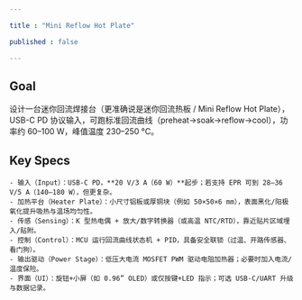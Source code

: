 ```yaml
---

title : "Mini Reflow Hot Plate"

published : false

---
```


## Goal

设计一台迷你回流焊接台（更准确说是迷你回流热板 / Mini Reflow Hot Plate），USB-C PD 协议输入，可跑标准回流曲线（preheat→soak→reflow→cool），功率约 60–100 W，峰值温度 230–250 °C。

## Key Specs

	- 输入（Input）：USB-C PD，**20 V/3 A（60 W）**起步；若支持 EPR 可到 28–36 V/5 A（140–180 W），但更复杂。
	- 加热平台（Heater Plate）：小尺寸铝板或厚铜块（例如 50×50×6 mm），表面黑化/阳极氧化提升吸热与温场均匀性。
	- 传感（Sensing）：K 型热电偶 + 放大/数字转换器（或高温 NTC/RTD），靠近贴片区域埋入/贴附。
	- 控制（Control）：MCU 运行回流曲线状态机 + PID，具备安全联锁（过温、开路传感器、看门狗）。
	- 输出驱动（Power Stage）：低压大电流 MOSFET PWM 驱动电阻加热器；必要时加入电流/温度保险。
	- 界面（UI）：旋钮+小屏（如 0.96” OLED）或仅按键+LED 指示；可选 USB-C/UART 升级与数据记录。